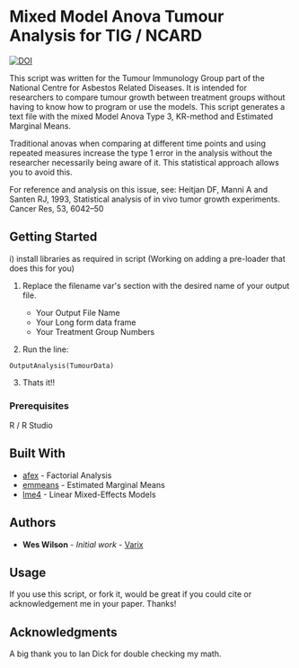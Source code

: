 # Mixed Model Anova Tumour Analysis for TIG / NCARD 
[![DOI](https://zenodo.org/badge/150074479.svg)](https://zenodo.org/badge/latestdoi/150074479)

This script was written for the Tumour Immunology Group part of the National Centre for Asbestos Related Diseases. It is intended for researchers to compare tumour growth between treatment groups without having to know how to program or use the models. This script generates a text file with the mixed Model Anova Type 3, KR-method and Estimated Marginal Means.

Traditional anovas when comparing at different time points and using repeated measures increase the type 1 error in the analysis without the researcher necessarily being aware of it. This statistical approach allows you to avoid this.

For reference and analysis on this issue, see: Heitjan DF, Manni A and Santen RJ, 1993, Statistical analysis of in vivo tumor growth experiments. Cancer Res, 53, 6042–50

## Getting Started

i) install libraries as required in script (Working on adding a pre-loader that does this for you)

1) Replace the filename var's section with the desired name of your output file.

	- Your Output File Name
	- Your Long form data frame
	- Your Treatment Group Numbers

2) Run the line:
```
OutputAnalysis(TumourData)
```
3) Thats it!!


### Prerequisites

R / R Studio

## Built With

* [afex](https://cran.r-project.org/web/packages/afex/afex.pdf) - Factorial Analysis
* [emmeans](https://cran.r-project.org/web/packages/emmeans/emmeans.pdf) - Estimated Marginal Means
* [lme4](https://cran.r-project.org/web/packages/lme4/lme4.pdf) - Linear Mixed-Effects Models


## Authors

* **Wes Wilson** - *Initial work* - [Varix](https://github.com/Varix)


## Usage

If you use this script, or fork it, would be great if you could cite or acknowledgement me in your paper. Thanks!

## Acknowledgments

A big thank you to Ian Dick for double checking my math.
